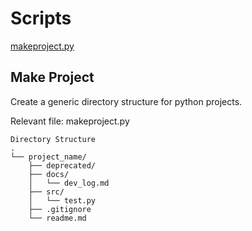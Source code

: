 # Scripts
[makeproject.py](#make-project)

## Make Project
Create a generic directory structure for python projects.

Relevant file: makeproject.py

```
Directory Structure
.
└── project_name/
    ├── deprecated/
    ├── docs/
    │   └── dev_log.md
    ├── src/
    │   └── test.py
    ├── .gitignore
    └── readme.md
```
